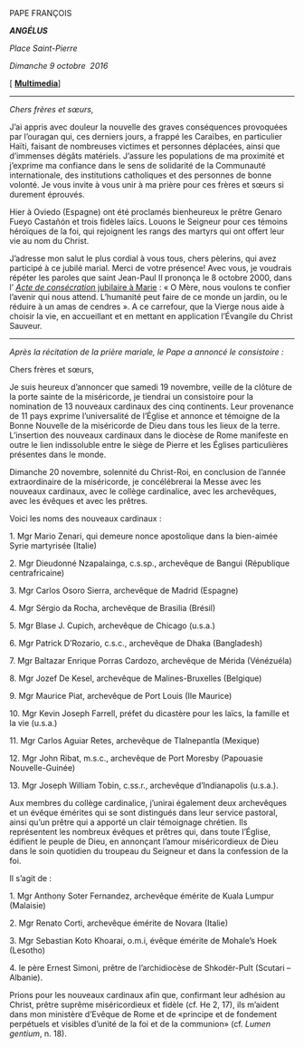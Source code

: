 PAPE FRANÇOIS

***ANGÉLUS***

*Place Saint-Pierre*

*Dimanche 9 octobre  2016*

\[ **[Multimedia](http://w2.vatican.va/content/francesco/fr/events/event.dir.html/content/vaticanevents/fr/2016/10/9/angelus.html)**\]

* * *

*Chers frères et sœurs,*

J’ai appris avec douleur la nouvelle des graves conséquences provoquées par l’ouragan qui, ces derniers jours, a frappé les Caraïbes, en particulier Haïti, faisant de nombreuses victimes et personnes déplacées, ainsi que d’immenses dégâts matériels. J’assure les populations de ma proximité et j’exprime ma confiance dans le sens de solidarité de la Communauté internationale, des institutions catholiques et des personnes de bonne volonté. Je vous invite à vous unir à ma prière pour ces frères et sœurs si durement éprouvés.

Hier à Oviedo (Espagne) ont été proclamés bienheureux le prêtre Genaro Fueyo Castañón et trois fidèles laïcs. Louons le Seigneur pour ces témoins héroïques de la foi, qui rejoignent les rangs des martyrs qui ont offert leur vie au nom du Christ.

J’adresse mon salut le plus cordial à vous tous, chers pèlerins, qui avez participé à ce jubilé marial. Merci de votre présence! Avec vous, je voudrais répéter les paroles que saint Jean-Paul II prononça le 8 octobre 2000, dans l’ [*Acte de consécration* jubilaire à Marie](http://w2.vatican.va/content/john-paul-ii/fr/speeches/2000/oct-dec/documents/hf_jp-ii_spe_20001008_act-entrustment-mary.html) : « O Mère, nous voulons te confier l’avenir qui nous attend. L’humanité peut faire de ce monde un jardin, ou le réduire à un amas de cendres ». A ce carrefour, que la Vierge nous aide à choisir la vie, en accueillant et en mettant en application l’Évangile du Christ Sauveur.

* * *

*Après la récitation de la prière mariale, le Pape a annoncé le consistoire :*

Chers frères et sœurs,

Je suis heureux d’annoncer que samedi 19 novembre, veille de la clôture de la porte sainte de la miséricorde, je tiendrai un consistoire pour la nomination de 13 nouveaux cardinaux des cinq continents. Leur provenance de 11 pays exprime l’universalité de l’Église et annonce et témoigne de la Bonne Nouvelle de la miséricorde de Dieu dans tous les lieux de la terre. L’insertion des nouveaux cardinaux dans le diocèse de Rome manifeste en outre le lien indissoluble entre le siège de Pierre et les Églises particulières présentes dans le monde.

Dimanche 20 novembre, solennité du Christ-Roi, en conclusion de l’année extraordinaire de la miséricorde, je concélébrerai la Messe avec les nouveaux cardinaux, avec le collège cardinalice, avec les archevêques, avec les évêques et avec les prêtres.

Voici les noms des nouveaux cardinaux :

1\. Mgr Mario Zenari, qui demeure nonce apostolique dans la bien-aimée Syrie martyrisée (Italie)

2\. Mgr Dieudonné Nzapalainga, c.s.sp., archevêque de Bangui (République centrafricaine)

3\. Mgr Carlos Osoro Sierra, archevêque de Madrid (Espagne)

4\. Mgr Sérgio da Rocha, archevêque de Brasilia (Brésil)

5\. Mgr Blase J. Cupich, archevêque de Chicago (u.s.a.)

6\. Mgr Patrick D’Rozario, c.s.c., archevêque de Dhaka (Bangladesh)

7\. Mgr Baltazar Enrique Porras Cardozo, archevêque de Mérida (Vénézuéla)

8\. Mgr Jozef De Kesel, archevêque de Malines-Bruxelles (Belgique)

9\. Mgr Maurice Piat, archevêque de Port Louis (Ile Maurice)

10\. Mgr Kevin Joseph Farrell, préfet du dicastère pour les laïcs, la famille et la vie (u.s.a.)

11\. Mgr Carlos Aguiar Retes, archevêque de Tlalnepantla (Mexique)

12\. Mgr John Ribat, m.s.c., archevêque de Port Moresby (Papouasie Nouvelle-Guinée)

13\. Mgr Joseph William Tobin, c.ss.r., archevêque d’Indianapolis (u.s.a.).

Aux membres du collège cardinalice, j’unirai également deux archevêques et un évêque émérites qui se sont distingués dans leur service pastoral, ainsi qu’un prêtre qui a apporté un clair témoignage chrétien. Ils représentent les nombreux évêques et prêtres qui, dans toute l’Église, édifient le peuple de Dieu, en annonçant l’amour miséricordieux de Dieu dans le soin quotidien du troupeau du Seigneur et dans la confession de la foi.

Il s’agit de :

1\. Mgr Anthony Soter Fernandez, archevêque émérite de Kuala Lumpur (Malaisie)

2\. Mgr Renato Corti, archevêque émérite de Novara (Italie)

3\. Mgr Sebastian Koto Khoarai, o.m.i, évêque émérite de Mohale’s Hoek (Lesotho)

4\. le père Ernest Simoni, prêtre de l’archidiocèse de Shkodër-Pult (Scutari – Albanie).

Prions pour les nouveaux cardinaux afin que, confirmant leur adhésion au Christ, prêtre suprême miséricordieux et fidèle (cf. He 2, 17), ils m’aident dans mon ministère d’Evêque de Rome et de «principe et de fondement perpétuels et visibles d’unité de la foi et de la communion» (cf. *Lumen gentium*, n. 18).